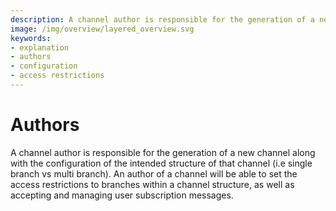 ```yaml
---
description: A channel author is responsible for the generation of a new channel along with the configuration of the intended structure of that channel
image: /img/overview/layered_overview.svg
keywords:
- explanation
- authors
- configuration
- access restrictions
---
```

# Authors

A channel author is responsible for the generation of a new channel along with the configuration of the 
intended structure of that channel (i.e single branch vs multi branch). An author of a channel will be 
able to set the access restrictions to branches within a channel structure, as well as accepting and 
managing user subscription messages. 

